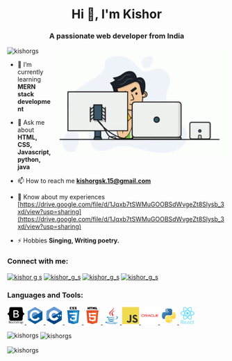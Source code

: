 <h1 align="center">Hi 👋, I'm Kishor</h1>
<h3 align="center">A passionate web developer from India</h3>

<img align="right" alt="Coding" width="400" src="programmer.gif">

<p align="left"> <img src="https://komarev.com/ghpvc/?username=kishorgs&label=Profile%20views&color=0e75b6&style=flat" alt="kishorgs" /> </p>

- 🌱 I’m currently learning **MERN stack development**

- 💬 Ask me about **HTML, CSS, Javascript, python, java**

- 📫 How to reach me **kishorgsk.15@gmail.com**

- 📄 Know about my experiences [https://drive.google.com/file/d/1Jqxb7tSWMuGOOBSdWvgeZt8Slysb_3xd/view?usp=sharing](https://drive.google.com/file/d/1Jqxb7tSWMuGOOBSdWvgeZt8Slysb_3xd/view?usp=sharing)

- ⚡ Hobbies **Singing, Writing poetry.**

<h3 align="left">Connect with me:</h3>
<p align="left">
<a href="https://linkedin.com/in/kishor g s" target="blank"><img align="center" src="https://raw.githubusercontent.com/rahuldkjain/github-profile-readme-generator/master/src/images/icons/Social/linked-in-alt.svg" alt="kishor g s" height="30" width="40" /></a>
<a href="https://fb.com/kishor_g_s" target="blank"><img align="center" src="https://raw.githubusercontent.com/rahuldkjain/github-profile-readme-generator/master/src/images/icons/Social/facebook.svg" alt="kishor_g_s" height="30" width="40" /></a>
<a href="https://instagram.com/kishor_g_s" target="blank"><img align="center" src="https://raw.githubusercontent.com/rahuldkjain/github-profile-readme-generator/master/src/images/icons/Social/instagram.svg" alt="kishor_g_s" height="30" width="40" /></a>
<a href="https://www.leetcode.com/kishor_g_s" target="blank"><img align="center" src="https://raw.githubusercontent.com/rahuldkjain/github-profile-readme-generator/master/src/images/icons/Social/leet-code.svg" alt="kishor_g_s" height="30" width="40" /></a>
</p>

<h3 align="left">Languages and Tools:</h3>
<p align="left"> <a href="https://getbootstrap.com" target="_blank" rel="noreferrer"> <img src="https://raw.githubusercontent.com/devicons/devicon/master/icons/bootstrap/bootstrap-plain-wordmark.svg" alt="bootstrap" width="40" height="40"/> </a> <a href="https://www.cprogramming.com/" target="_blank" rel="noreferrer"> <img src="https://raw.githubusercontent.com/devicons/devicon/master/icons/c/c-original.svg" alt="c" width="40" height="40"/> </a> <a href="https://www.w3schools.com/cpp/" target="_blank" rel="noreferrer"> <img src="https://raw.githubusercontent.com/devicons/devicon/master/icons/cplusplus/cplusplus-original.svg" alt="cplusplus" width="40" height="40"/> </a> <a href="https://www.w3schools.com/css/" target="_blank" rel="noreferrer"> <img src="https://raw.githubusercontent.com/devicons/devicon/master/icons/css3/css3-original-wordmark.svg" alt="css3" width="40" height="40"/> </a> <a href="https://www.w3.org/html/" target="_blank" rel="noreferrer"> <img src="https://raw.githubusercontent.com/devicons/devicon/master/icons/html5/html5-original-wordmark.svg" alt="html5" width="40" height="40"/> </a> <a href="https://www.java.com" target="_blank" rel="noreferrer"> <img src="https://raw.githubusercontent.com/devicons/devicon/master/icons/java/java-original.svg" alt="java" width="40" height="40"/> </a> <a href="https://developer.mozilla.org/en-US/docs/Web/JavaScript" target="_blank" rel="noreferrer"> <img src="https://raw.githubusercontent.com/devicons/devicon/master/icons/javascript/javascript-original.svg" alt="javascript" width="40" height="40"/> </a> <a href="https://www.oracle.com/" target="_blank" rel="noreferrer"> <img src="https://raw.githubusercontent.com/devicons/devicon/master/icons/oracle/oracle-original.svg" alt="oracle" width="40" height="40"/> </a> <a href="https://www.python.org" target="_blank" rel="noreferrer"> <img src="https://raw.githubusercontent.com/devicons/devicon/master/icons/python/python-original.svg" alt="python" width="40" height="40"/> </a> <a href="https://reactjs.org/" target="_blank" rel="noreferrer"> <img src="https://raw.githubusercontent.com/devicons/devicon/master/icons/react/react-original-wordmark.svg" alt="react" width="40" height="40"/> </a> </p>

<p><img align="left" src="https://github-readme-stats.vercel.app/api/top-langs?username=kishorgs&show_icons=true&locale=en&layout=compact" alt="kishorgs" /></p>

<p>&nbsp;<img align="center" src="https://github-readme-stats.vercel.app/api?username=kishorgs&show_icons=true&locale=en" alt="kishorgs" /></p>

<p><img align="center" src="https://github-readme-streak-stats.herokuapp.com/?user=kishorgs&" alt="kishorgs" /></p>

